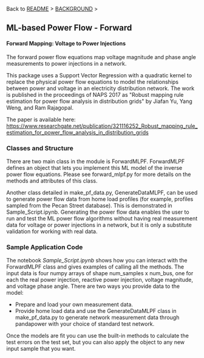 Back to [README](../README.md) > [BACKGROUND](../docs/BACKGROUND.md) >

## ML-based Power Flow - Forward

#### Forward Mapping: Voltage to Power Injections

The forward power flow equations map voltage magnitude and phase angle measurements to power injections
in a network.

This package uses a Support Vector Regression with a quadratic kernel to replace
the physical power flow equations to model the relationships between power and voltage in
an electricity distribution network. The work is published in the proceedings of NAPS
2017 as "Robust mapping rule estimation for power flow analysis in distribution grids"
by Jiafan Yu, Yang Weng, and Ram Rajagopal.

The paper is available here:
https://www.researchgate.net/publication/321116252_Robust_mapping_rule_estimation_for_power_flow_analysis_in_distribution_grids

### Classes and Structure

There are two main class in the module is ForwardMLPF. ForwardMLPF defines an object that lets you
implement this ML model of the inverse power flow equations. Please see forward_mlpf.py for more details on the methods and attributes of this class.

Another class detailed in make_pf_data.py, GenerateDataMLPF, can be used to generate power
flow data from home load profiles (for example, profiles sampled from the Pecan Street database).
This is demonstrated in Sample_Script.ipynb. Generating the power flow data enables
the user to run and test the ML power flow algorithms without having real measurement data
for voltage or power injections in a network, but it is only a substitute validation for working
with real data.

### Sample Application Code


The notebook *Sample_Script.ipynb* shows how you can interact with the ForwardMLPF class and
gives examples of calling all the methods. The input data is four numpy arrays of shape
num_samples x num_bus, one for each the real power injection, reactive power injection,
voltage magnitude, and voltage phase angle. There are two ways you provide data to the model:
- Prepare and load your own measurement data.
- Provide home load data and use the GenerateDataMLPF class in make_pf_data.py
to generate network measurement data through pandapower with your choice of standard test
network.

Once the models are fit you can use the built-in methods to calculate the test errors on
the test set, but you can also apply the object to any new input sample that you want.
